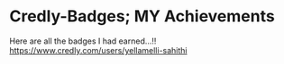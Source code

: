 # Credly-Badges; MY Achievements

Here are all the badges I had earned...!!
https://www.credly.com/users/yellamelli-sahithi

